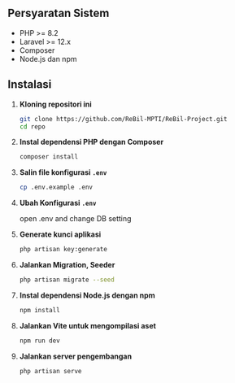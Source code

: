 ## Persyaratan Sistem

-   PHP >= 8.2
-   Laravel >= 12.x
-   Composer
-   Node.js dan npm

## Instalasi

1. **Kloning repositori ini**

    ```bash
    git clone https://github.com/ReBil-MPTI/ReBil-Project.git
    cd repo
    ```

2. **Instal dependensi PHP dengan Composer**

    ```bash
    composer install
    ```

3. **Salin file konfigurasi `.env`**

    ```bash
    cp .env.example .env
    ```

4. **Ubah Konfigurasi `.env`**

    open .env and change DB setting

5. **Generate kunci aplikasi**

    ```bash
    php artisan key:generate
    ```

6. **Jalankan Migration, Seeder**

    ```bash
    php artisan migrate --seed
    
7. **Instal dependensi Node.js dengan npm**

    ```bash
    npm install
    ```

8. **Jalankan Vite untuk mengompilasi aset**

    ```bash
    npm run dev
    ```

9. **Jalankan server pengembangan**

    ```bash
    php artisan serve
    ```
